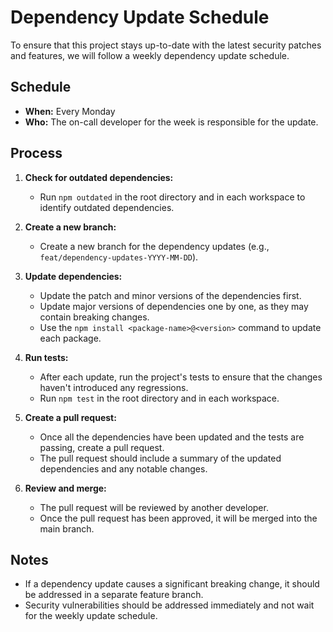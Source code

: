 # Dependency Update Schedule

To ensure that this project stays up-to-date with the latest security patches and features, we will follow a weekly dependency update schedule.

## Schedule

*   **When:** Every Monday
*   **Who:** The on-call developer for the week is responsible for the update.

## Process

1.  **Check for outdated dependencies:**
    *   Run `npm outdated` in the root directory and in each workspace to identify outdated dependencies.

2.  **Create a new branch:**
    *   Create a new branch for the dependency updates (e.g., `feat/dependency-updates-YYYY-MM-DD`).

3.  **Update dependencies:**
    *   Update the patch and minor versions of the dependencies first.
    *   Update major versions of dependencies one by one, as they may contain breaking changes.
    *   Use the `npm install <package-name>@<version>` command to update each package.

4.  **Run tests:**
    *   After each update, run the project's tests to ensure that the changes haven't introduced any regressions.
    *   Run `npm test` in the root directory and in each workspace.

5.  **Create a pull request:**
    *   Once all the dependencies have been updated and the tests are passing, create a pull request.
    *   The pull request should include a summary of the updated dependencies and any notable changes.

6.  **Review and merge:**
    *   The pull request will be reviewed by another developer.
    *   Once the pull request has been approved, it will be merged into the main branch.

## Notes

*   If a dependency update causes a significant breaking change, it should be addressed in a separate feature branch.
*   Security vulnerabilities should be addressed immediately and not wait for the weekly update schedule.
